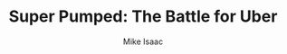 ---
title: "Super Pumped: The Battle for Uber"
author: "Mike Isaac"
isbn: "0393652246"
isbn13: "9780393652246"
rating: "4"
publisher: "W. W. Norton  Company"
pages: "387"
publishYear: "2019"
read: "2019"
goodreads_id: "44573628"
language: "en"
---